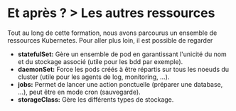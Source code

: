 <!-- .slide:-->

# Et après ? > **Les autres ressources**

Tout au long de cette formation, nous avons parcourus un ensemble de ressources Kubernetes. Pour aller plus loin, il est possible de regarder
* **statefulSet:** Gère un ensemble de pod en garantissant l'unicité du nom et du stockage associé (utile pour les bdd par exemple).
* **daemonSet:** Force les pods créés à être répartis sur tous les noeuds du cluster (utile pour les agents de log, monitoring, ...).
* **jobs:** Permet de lancer une action ponctuelle (préparer une database, ...), peut être en mode cron (sauvegarde).
* **storageClass:** Gère les différents types de stockage.
